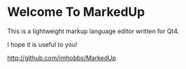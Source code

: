 # Welcome To MarkedUp

This is a lightweight markup language editor written for Qt4.

I hope it is useful to you!

<http://github.com/jmhobbs/MarkedUp>